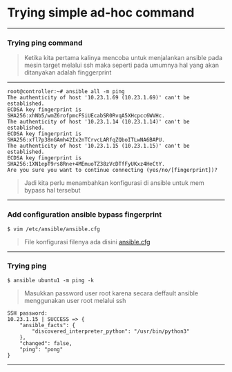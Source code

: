 # Trying simple ad-hoc command
---
### Trying ping command
> Ketika kita pertama kalinya mencoba untuk menjalankan ansible pada mesin target melalui ssh maka seperti pada umumnya hal yang akan ditanyakan adalah finggerprint
---
```
root@controller:~# ansible all -m ping
The authenticity of host '10.23.1.69 (10.23.1.69)' can't be established.
ECDSA key fingerprint is SHA256:xhNb5/wmZ6rofpmcFSiUEcabSR0RvqA5XHcpcc6WVHc.
The authenticity of host '10.23.1.14 (10.23.1.14)' can't be established.
ECDSA key fingerprint is SHA256:xfl7p38nGAmh42Ix2nTCrvcLARfqZQboITLwNA6BAPU.
The authenticity of host '10.23.1.15 (10.23.1.15)' can't be established.
ECDSA key fingerprint is SHA256:1XN1epT9rs8Rne+4MEmuoTZ38zVcDTfFyUKxz4HeCtY.
Are you sure you want to continue connecting (yes/no/[fingerprint])?

```
> Jadi kita perlu menambahkan konfigurasi di ansible untuk mem bypass hal tersebut
---
### Add configuration ansible bypass fingerprint
```
$ vim /etc/ansible/ansible.cfg
```
> File konfigurasi filenya ada disini [ansible.cfg](./ansible.cfg)
---
### Trying ping
```
$ ansible ubuntu1 -m ping -k
```
> Masukkan password user root karena secara deffault ansible menggunakan user root melalui ssh
```
SSH password:
10.23.1.15 | SUCCESS => {
    "ansible_facts": {
        "discovered_interpreter_python": "/usr/bin/python3"
    },
    "changed": false,
    "ping": "pong"
}
```

---